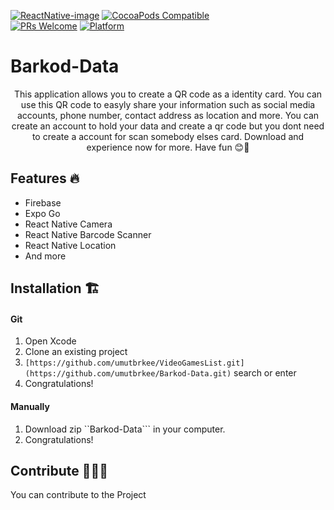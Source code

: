 [![ReactNative-image]][swift-url]
[![CocoaPods Compatible](https://img.shields.io/cocoapods/v/EZSwiftExtensions.svg)](https://img.shields.io/cocoapods/v/LFAlertController.svg)  
[![PRs Welcome](https://img.shields.io/badge/PRs-welcome-brightgreen.svg?style=flat-square)](http://makeapullrequest.com)
[![Platform](https://img.shields.io/badge/Platform-Cross-blue)](http://cocoapods.org/pods/LFAlertController)

# Barkod-Data
<p align="center">
     This application allows you to create a QR code as a identity card. You can use this QR code to easyly share your information such as social media accounts, phone number, contact address as location and more. You can create an account to hold your data and create a qr code but you dont need to create a account for scan somebody elses card. Download and experience now for more. Have fun 😊🎉
    </p>
    

## Features 🔥

- Firebase
- Expo Go
- React Native Camera
- React Native Barcode Scanner
- React Native Location
- And more





## Installation 🏗️

#### Git

1. Open Xcode
2. Clone an existing project
3. ```[https://github.com/umutbrkee/VideoGamesList.git](https://github.com/umutbrkee/Barkod-Data.git)``` search or enter
4. Congratulations! 

#### Manually

1. Download zip ``Barkod-Data``` in your computer.  
2. Congratulations!  

## Contribute 🙋‍♀️🙋
You can contribute to the Project



[ReactNative-image]:https://img.shields.io/badge/ReactNative-0.74-orange.svg
[swift-url]: https://reactnative.dev/
[license-image]: https://img.shields.io/badge/License-MIT-blue.svg
[license-url]: LICENSE


